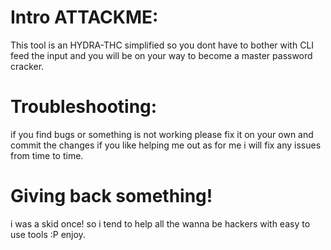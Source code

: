 # Intro ATTACKME:
This tool is an HYDRA-THC simplified so you dont have to bother with CLI feed the input and you will be on your way to become a master
password cracker.

# Troubleshooting:
if you find bugs or something is not working please fix it on your own and commit the changes if you like helping me out as for me i will fix 
any issues from time to time.

# Giving back something!
i was a skid once! so i tend to help all the wanna be hackers with easy to use tools :P enjoy.
